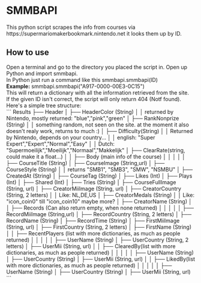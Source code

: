 <H1>SMMBAPI</H1>
This python script scrapes the info from courses via https://supermariomakerbookmark.nintendo.net it looks them up by ID.
<H2>How to use</H2>
Open a terminal and go to the directory you placed the script in. Open up Python and import smmbapi.<br />
In Python just run a command like this smmbapi.smmbapi(ID)<br />
<b>Example:</b> smmbapi.smmbapi("A917-0000-00E3-0C15")<br />
This will return a dictionary with all the information retrieved from the site. <br />
If the given ID isn't correct, the script will only return 404 (Notf found).<br />
Here's a simple tree structure:<br />
```
Results
├── Header
│   ├── HeaderColor (String)
│	│	returned by Nintendo, mostly returned: "blue","pink","green"
│   ├── RankNonprize (String)
│	│	something random, not seen on the site. at the moment it also doesn't realy work, returns to much :)
│   ├── Difficulty(String)
│	│	Returned by Nintendo, depends on your country...
│	│	english: "Super Expert","Expert","Normal","Easy"
│	│	Dutch: "Supermoeilijk","Moeilijk","Normaal","Makkelijk"
│   ├── ClearRate(string, could make it a float...)
│
│
├── Body (main info of the course)
│	│
│	│
│   ├── CourseTitle (String)
│   ├── CourseImage (String,url)
│   ├── CourseStyle (String)
│	│	returns "SMB1", "SMB3", "SMW", "NSMBU"
│   ├── CreatedAt (String)
│   ├── CourseTag (String)
│   ├── Likes (Int)
│   ├── Plays (Int)
│   ├── Shared (Int)
│   ├── Tries (String)
│   ├── CourseFullImage (String, url)
│   ├── CreatorMiiImage (String, url)
│   ├── CreatorCountry (String, 2 letters)
│	│	Like: NL,DE,US
│   ├── CreatorMedals (String)
│	│	Like: "icon_coin0" till "icon_coin10" maybe more?
│   ├── CreatorName (String)
│
│
├── Records (Can also return empty, when none returned)
│	│
│	│
│   ├── RecordMiiImage (String,url)
│   ├── RecordCountry (String, 2 letters)
│   ├── RecordName (String)
│   ├── RecordTime (String)
│   ├── FirstMiiImage (String, url)
│   ├── FirstCountry (String, 2 letters)
│   ├── FirstName (String)
│
│
├── RecentPlayers (list with more dictionaries, as much as people returned)
│	│
│	│
│   ├── UserName (String)
│   ├── UserCountry (String, 2 letters)
│   ├── UserMii (String, url)
│
│
├── ClearedBy(list with more dictionaries, as much as people returned)
│	│
│	│
│   ├── UserName (String)
│   ├── UserCountry (String)
│   ├── UserMii (String, url)
│
│
├── LikedBy(list with more dictionaries, as much as people returned)
│	│
│	│
│   ├── UserName (String)
│   ├── UserCountry (String)
│   ├── UserMii (String, url)
```